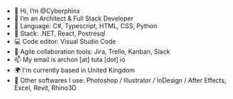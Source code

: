 - 👋 Hi, I’m @Cyberphinx
- 👀 I’m an Architect & Full Stack Developer
- 🌱 Language: C#, Typescript, HTML, CSS, Python
- 🏰 Stack: .NET, React, Postresql
- 💻 Code editor: Visual Studio Code
- 💼 Agile collaboration tools: Jira, Trello, Kanban, Slack
- 📫 My email is archon [at] tuta [dot] io
- 🌍 I'm currently based in United Kingdom
- 🔧 Other softwares I use: Photoshop / Illustrator / InDesign / After Effects, Excel, Revit, Rhino3D

<!---
Cyberphinx/Cyberphinx is a ✨ special ✨ repository because its `README.md` (this file) appears on your GitHub profile.
You can click the Preview link to take a look at your changes.
--->
